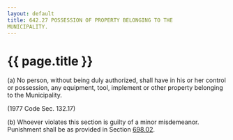 ```yaml
---
layout: default 
title: 642.27 POSSESSION OF PROPERTY BELONGING TO THE
MUNICIPALITY.
---
```


{{ page.title }}
================

​(a) No person, without being duly authorized, shall have in his or her
control or possession, any equipment, tool, implement or other property
belonging to the Municipality.

(1977 Code Sec. 132.17)

​(b) Whoever violates this section is guilty of a minor misdemeanor.
Punishment shall be as provided in Section [698.02](38e2f631.html).
